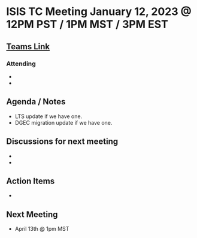 # ISIS TC Meeting January 12, 2023 @ 12PM PST / 1PM MST / 3PM EST

## [Teams Link](https://teams.microsoft.com/dl/launcher/launcher.html?url=%2f_%23%2fl%2fmeetup-join%2f19%3ameeting_YWRkZjdiMGUtZWJlOC00OWMzLThlMTItZTk0Y2MyM2E1MWE0%40thread.v2%2f0%3fcontext%3d%257b%2522Tid%2522%253a%25220693b5ba-4b18-4d7b-9341-f32f400a5494%2522%252c%2522Oid%2522%253a%2522c27c6e98-e45a-45ff-aea5-7f10d6fe67c1%2522%257d%26anon%3dtrue&type=meetup-join&deeplinkId=e54b3969-3c7f-4efb-9cad-ee99cf639f86&directDl=true&msLaunch=true&enableMobilePage=true&suppressPrompt=true)

### Attending
- 
- 
## Agenda / Notes
- LTS update if we have one.
- DGEC migration update if we have one.

## Discussions for next meeting
-
-  

## Action Items
- 

## Next Meeting
- April 13th @ 1pm MST
